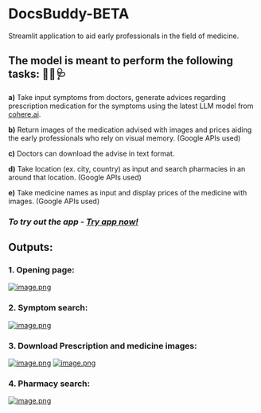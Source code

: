 # DocsBuddy-BETA
Streamlit application to aid early professionals in the field of medicine.


## The model is meant to perform the following tasks: 👨‍⚕️🩺

**a)** Take input symptoms from doctors, generate advices regarding prescription medication for the symptoms using the latest LLM model from [cohere.ai](https://cohere.ai/). 

**b)** Return images of the medication advised with images and prices aiding the early professionals who rely on visual memory. (Google APIs used)
 
**c)** Doctors can download the advise in text format.
 
**d)** Take location (ex. city, country) as input and search pharmacies in an around that location. (Google APIs used)
 
**e)** Take medicine names as input and display prices of the medicine with images.  (Google APIs used)


### *To try out the app* - [*Try app now!*](https://huggingface.co/spaces/CobaltZvc/Docs_Buddy)


## Outputs:
### 1. Opening page:
[![image.png](https://i.postimg.cc/j2mytgq5/image.png)](https://postimg.cc/vx74vvVF)

### 2. Symptom search:
[![image.png](https://i.postimg.cc/kGKxsrdm/image.png)](https://postimg.cc/ct1g1bH9)

### 3. Download Prescription and medicine images:
[![image.png](https://i.postimg.cc/cCkrfXvS/image.png)](https://postimg.cc/64RWXVVj)
[![image.png](https://i.postimg.cc/SxqwWkpm/image.png)](https://postimg.cc/cr99WqHz)

### 4. Pharmacy search:
[![image.png](https://i.postimg.cc/5jcMcCGz/image.png)](https://postimg.cc/sGJL7v3f)

 
